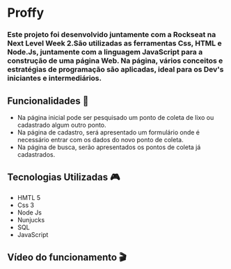 # Proffy 
 
### Este projeto foi desenvolvido juntamente com a Rockseat na Next Level Week 2.São utilizadas as ferramentas Css, HTML e Node.Js, juntamente com a linguagem JavaScript para a construção de uma página Web. Na página, vários conceitos e estratégias de programação são aplicadas, ideal para os Dev's iniciantes e intermediários.



## Funcionalidades :mag_right:
* Na página inicial pode ser pesquisado um ponto de coleta de lixo ou cadastrado algum outro ponto.
* Na página de cadastro, será apresentado um formulário onde é necessário entrar com os dados do novo ponto de coleta.
* Na página de busca, serão apresentados os pontos de coleta já cadastrados.

## Tecnologias Utilizadas :video_game:
* HMTL 5
* Css 3
* Node Js
* Nunjucks
* SQL
* JavaScript

 ## Vídeo do funcionamento :clapper:

